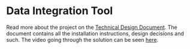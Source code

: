 # Data Integration Tool
Read more about the project on the [Technical Design Document](https://docs.google.com/document/d/1MKLm6Ik7Z4bRHpLNhrqOj_GQ9EDnaOcb8uemjZzibEw/edit?usp=sharing). The document contains all the installation instructions, design decisions and such.
The video going through the solution can be seen [here](https://www.loom.com/share/78791a9a492f4d79af24170bb7136690).

